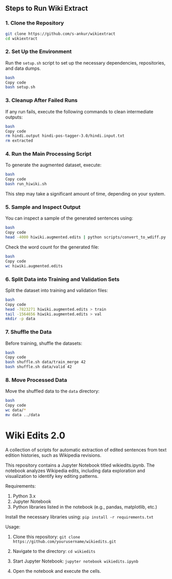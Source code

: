 ## **Steps to Run Wiki Extract**

### **1. Clone the Repository**
```bash
git clone https://github.com/s-ankur/wikiextract
cd wikiextract
```

### **2. Set Up the Environment**

Run the `setup.sh` script to set up the necessary dependencies, repositories, and data dumps.

```bash
bash
Copy code
bash setup.sh
```

### **3. Cleanup After Failed Runs**

If any run fails, execute the following commands to clean intermediate outputs:

```bash
bash
Copy code
rm hindi.output hindi-pos-tagger-3.0/hindi.input.txt
rm extracted
```

### **4. Run the Main Processing Script**

To generate the augmented dataset, execute:

```bash
bash
Copy code
bash run_hiwiki.sh
```

This step may take a significant amount of time, depending on your system.

### **5. Sample and Inspect Output**

You can inspect a sample of the generated sentences using:

```bash
bash
Copy code
head -4000 hiwiki.augmented.edits | python scripts/convert_to_wdiff.py | shuf -n 40
```

Check the word count for the generated file:

```bash
bash
Copy code
wc hiwiki.augmented.edits
```

### **6. Split Data into Training and Validation Sets**

Split the dataset into training and validation files:

```bash
bash
Copy code
head -7823271 hiwiki.augmented.edits > train
tail -1564656 hiwiki.augmented.edits > val
mkdir -p data
```

### **7. Shuffle the Data**

Before training, shuffle the datasets:

```bash
bash
Copy code
bash shuffle.sh data/train_merge 42
bash shuffle.sh data/valid 42
```

### **8. Move Processed Data**

Move the shuffled data to the `data` directory:

```bash
bash
Copy code
wc data/*
mv data ../data
```

Wiki Edits 2.0
==============

A collection of scripts for automatic extraction of edited sentences from text
edition histories, such as Wikipedia revisions.

This repository contains a Jupyter Notebook titled wikiedits.ipynb. The notebook analyzes Wikipedia edits, including data exploration and visualization to identify key editing patterns.

Requirements:
1. Python 3.x
2. Jupyter Notebook
3. Python libraries listed in the notebook (e.g., pandas, matplotlib, etc.)

Install the necessary libraries using:
`pip install -r requirements.txt`

Usage:

1. Clone this repository:
`git clone https://github.com/yourusername/wikiedits.git`

2. Navigate to the directory:
`cd wikiedits`

3. Start Jupyter Notebook:
`jupyter notebook wikiedits.ipynb`

4. Open the notebook and execute the cells.